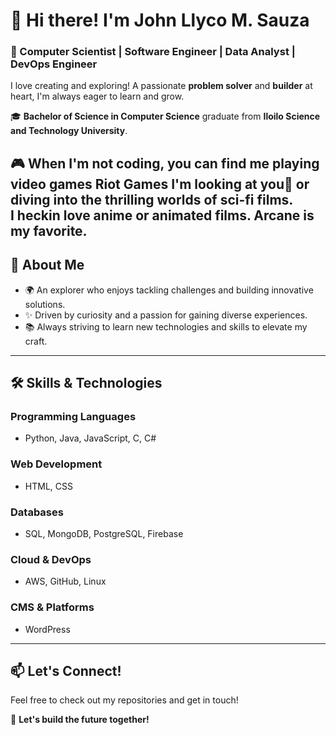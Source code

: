 # 👋 Hi there! I'm **John Llyco M. Sauza**

### 🚀 Computer Scientist | Software Engineer | Data Analyst | DevOps Engineer  
I love creating and exploring! A passionate **problem solver** and **builder** at heart, I'm always eager to learn and grow.  

🎓 **Bachelor of Science in Computer Science** graduate from **Iloilo Science and Technology University**.  

🎮 When I'm not coding, you can find me playing video games Riot Games I'm looking at you👀 or diving into the thrilling worlds of sci-fi films.  
I heckin love anime or animated films. Arcane is my favorite.
---

## 🌟 **About Me**  
- 🌍 An explorer who enjoys tackling challenges and building innovative solutions.  
- ✨ Driven by curiosity and a passion for gaining diverse experiences.  
- 📚 Always striving to learn new technologies and skills to elevate my craft.  

---

## 🛠️ **Skills & Technologies**  
### **Programming Languages**  
- Python, Java, JavaScript, C, C#  

### **Web Development**  
- HTML, CSS  

### **Databases**  
- SQL, MongoDB, PostgreSQL, Firebase  

### **Cloud & DevOps**  
- AWS, GitHub, Linux  

### **CMS & Platforms**  
- WordPress  

---

## 📫 **Let's Connect!**  
Feel free to check out my repositories and get in touch!  

🚀 **Let's build the future together!**
